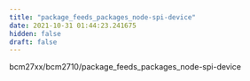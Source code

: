 ```yaml
---
title: "package_feeds_packages_node-spi-device"
date: 2021-10-31 01:44:23.241675
hidden: false
draft: false
---
```


bcm27xx/bcm2710/package_feeds_packages_node-spi-device

